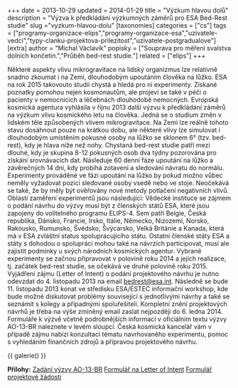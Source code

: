 +++
date = 2013-10-29
updated = 2014-01-29
title = "Výzkum hlavou dolů"
description = "Výzva k předkládání výzkumných záměrů pro ESA Bed-Rest studie"
slug ="vyzkum-hlavou-dolu"
[taxonomies]
categories = ["cs"]
tags = ["programy-organizace-elips","programy-organizace-esa","uzivatele-vedci","typy-clanku-projektova-prilezitost","uzivatele-postgradualove"]
[extra]
author = "Michal Václavík"
popisky = ["Souprava pro měření svalstva dolních končetin.","Průběh bed-rest studie."]
related = ["elips"]
+++

Některé aspekty vlivu mikrogravitace na lidský organizmus lze relativně snadno zkoumat i na Zemi, dlouhodobým upoutáním člověka na lůžko. ESA na rok 2015 takovouto studii chystá a hledá pro ni experimenty. Získané poznatky pomohou nejen kosmonautům, ale projeví se také v péči o pacienty v nemocnicích a léčebnách dlouhodobě nemocných. Evropská kosmická agentura vyhlásila v říjnu 2013 další výzvu k předkládání záměrů na výzkum vlivu kosmického letu na člověka. Jedná se o studium změn v lidském těle způsobených vlivem mikrogravitace. Na Zemi lze reálně tohoto stavu dosáhnout pouze na krátkou dobu, ale některé vlivy lze simulovat i dlouhodobým umístěním pokusné osoby na lůžko se sklonem 6° (tzv. bed-rest), kdy je hlava níže než nohy. Chystaná bed-rest studie patří mezi dlouhé, kdy je skupina 8-12 pokusných osob dva týdny pozorována pro získání srovnávacích dat. Následuje 60 denní fáze upoutání na lůžko a závěrečných 14 dní, kdy probíhá zotavení a sledování návratu do normálu. Experimenty prováděné ve fázi upoutání na lůžko by pokud možno vůbec neměly vyžadovat pozici sledované osoby vsedě nebo ve stoje. Neočekává se také, že by měly být ověřovány nové metody potlačení negativních vlivů. Oblasti zaměření experimentů jsou následující: Vědecké instituce se zájmem o podání návrhu do výzvy musí být z členských států ESA, které jsou zapojeny do volitelného programu ELIPS-4. Sem patří Belgie, Česká republika, Dánsko, Francie, Irsko, Itálie, Německo, Nizozemí, Norsko, Rakousko, Rumunsko, Švédsko, Švýcarsko, Velká Británie a Kanada, která má v ESA zvláštní status spolupracujícího státu. Ostatní členské státy ESA a státy s dohodou o spolupráci mohou také na návrzích participovat, musí ale zajistit podmínky u svých národních kosmických agentur. Vybrané experimenty se začnou připravovat v polovině roku 2014 a jejich realizace, tj. začátek bed-rest studie, se očekává ve druhé polovině roku 2015. Vyjádření zájmu (Letter of Intent) o podání projektového návrhu je nutno odevzdat do 4. listopadu 2013 na email bedrest@esa.int. Následně se bude 11. listopadu 2013 konat ve středisku ESA/ESTEC informační workshop, kde bude možné diskutovat problémy související s jednotlivými návrhy a také se seznámit s kolegy a případnými spoluřešiteli. Kompletní znění projektových návrhů je třeba na výše zmíněný email zaslat nejpozději do 6. ledna 2014. Formuláře k výzvě včetně podrobnějších informací v oficiálním textu výzvy AO-13-BR naleznete v levém sloupci. Česká kosmická kancelář vám v případě zájmu nabízí konzultaci tématu navrhovaného experimentu, pomoc s vyhledáním finančních zdrojů a přípravou projektového návrhu.

{{ galerie() }}

**Přílohy:**
[Zadání výzvy AO-13-BR]
[Formulář na Letter of Intent]
[Formulář projektové žádosti]

[Zadání výzvy AO-13-BR]: n02_ao-13-br-v4.pdf
[Formulář na Letter of Intent]: n02_letter-of-intent-template-ao-13-br.doc
[Formulář projektové žádosti]: n02_proposal-template-ao-13-br.doc
